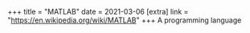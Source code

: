 +++
title = "MATLAB"
date = 2021-03-06
[extra]
link = "https://en.wikipedia.org/wiki/MATLAB"
+++
A programming language

